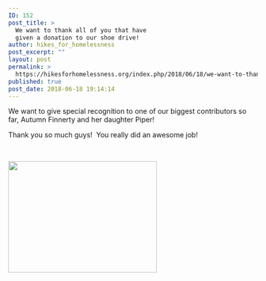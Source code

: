 ```yaml
---
ID: 152
post_title: >
  We want to thank all of you that have
  given a donation to our shoe drive!
author: hikes_for_homelessness
post_excerpt: ""
layout: post
permalink: >
  https://hikesforhomelessness.org/index.php/2018/06/18/we-want-to-thank-all-of-you-that-attended-our-very-first-event/
published: true
post_date: 2018-06-18 19:14:14
---
```

We want to give special recognition to one of our biggest contributors so far, Autumn Finnerty and her daughter Piper!

Thank you so much guys!  You really did an awesome job!

&nbsp;

<img class="alignnone size-medium wp-image-153" src="https://hikesforhomelessness.org/wp-content/uploads/2018/06/28872114_408127876311859_8349197105541388259_n-300x226.jpg" alt="" width="300" height="226" />
